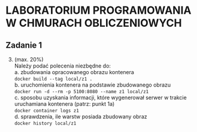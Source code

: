 # LABORATORIUM PROGRAMOWANIA W CHMURACH OBLICZENIOWYCH

## Zadanie 1

3. (max. 20%)  
Należy podać polecenia niezbędne do:  
a. zbudowania opracowanego obrazu kontenera  
`docker build --tag local/z1 .`  
b. uruchomienia kontenera na podstawie zbudowanego obrazu  
`docker run -d --rm -p 5100:8080 --name z1 local/z1`  
c. sposobu uzyskania informacji, które wygenerował serwer w trakcie uruchamiana kontenera
(patrz: punkt 1a)  
`docker container logs z1`  
d. sprawdzenia, ile warstw posiada zbudowany obraz  
`docker history local/z1`